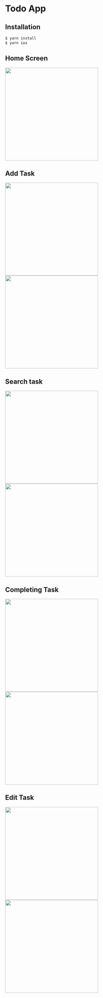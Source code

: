 # Todo App

## Installation

```bash
$ yarn install
$ yarn ios
```

## Home Screen

<img src="./readme-images/png/home-screen.png" width="300">

## Add Task

<img src="./readme-images/png/add-task-screen.png" width="300">
<img src="./readme-images/gif/goto-add-screen.gif" width="300">

## Search task

<img src="./readme-images/png/search-task.png" width="300">
<img src="./readme-images/gif/search-task.gif" width="300">

## Completing Task

<img src="./readme-images/png/completing-task.png" width="300">
<img src="./readme-images/gif/complete-task.gif" width="300">

## Edit Task

<img src="./readme-images/png/edit-task.png" width="300">
<img src="./readme-images/gif/edit-task.gif" width="300">
